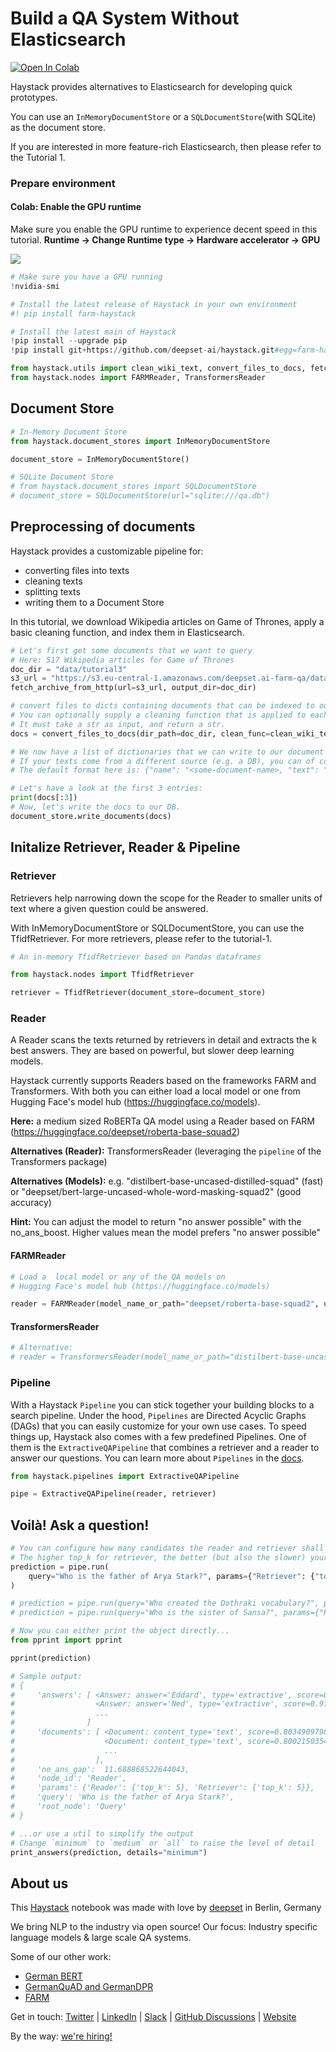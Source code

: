 <!---
title: "Tutorial 3"
metaTitle: "Build a QA System Without Elasticsearch"
metaDescription: ""
slug: "/docs/tutorial3"
date: "2020-09-03"
id: "tutorial3md"
--->

# Build a QA System Without Elasticsearch

[![Open In Colab](https://colab.research.google.com/assets/colab-badge.svg)](https://colab.research.google.com/github/deepset-ai/haystack-tutorials/blob/main/tutorials/03_Basic_QA_Pipeline_without_Elasticsearch.ipynb)

Haystack provides alternatives to Elasticsearch for developing quick prototypes.

You can use an `InMemoryDocumentStore` or a `SQLDocumentStore`(with SQLite) as the document store.

If you are interested in more feature-rich Elasticsearch, then please refer to the Tutorial 1.

### Prepare environment

#### Colab: Enable the GPU runtime
Make sure you enable the GPU runtime to experience decent speed in this tutorial.
**Runtime -> Change Runtime type -> Hardware accelerator -> GPU**

<img src="https://raw.githubusercontent.com/deepset-ai/haystack/main/docs/img/colab_gpu_runtime.jpg">


```python
# Make sure you have a GPU running
!nvidia-smi
```


```python
# Install the latest release of Haystack in your own environment
#! pip install farm-haystack

# Install the latest main of Haystack
!pip install --upgrade pip
!pip install git+https://github.com/deepset-ai/haystack.git#egg=farm-haystack[colab]
```


```python
from haystack.utils import clean_wiki_text, convert_files_to_docs, fetch_archive_from_http, print_answers
from haystack.nodes import FARMReader, TransformersReader
```

## Document Store



```python
# In-Memory Document Store
from haystack.document_stores import InMemoryDocumentStore

document_store = InMemoryDocumentStore()
```


```python
# SQLite Document Store
# from haystack.document_stores import SQLDocumentStore
# document_store = SQLDocumentStore(url="sqlite:///qa.db")
```

## Preprocessing of documents

Haystack provides a customizable pipeline for:
 - converting files into texts
 - cleaning texts
 - splitting texts
 - writing them to a Document Store

In this tutorial, we download Wikipedia articles on Game of Thrones, apply a basic cleaning function, and index them in Elasticsearch.


```python
# Let's first get some documents that we want to query
# Here: 517 Wikipedia articles for Game of Thrones
doc_dir = "data/tutorial3"
s3_url = "https://s3.eu-central-1.amazonaws.com/deepset.ai-farm-qa/datasets/documents/wiki_gameofthrones_txt3.zip"
fetch_archive_from_http(url=s3_url, output_dir=doc_dir)

# convert files to dicts containing documents that can be indexed to our datastore
# You can optionally supply a cleaning function that is applied to each doc (e.g. to remove footers)
# It must take a str as input, and return a str.
docs = convert_files_to_docs(dir_path=doc_dir, clean_func=clean_wiki_text, split_paragraphs=True)

# We now have a list of dictionaries that we can write to our document store.
# If your texts come from a different source (e.g. a DB), you can of course skip convert_files_to_dicts() and create the dictionaries yourself.
# The default format here is: {"name": "<some-document-name>, "text": "<the-actual-text>"}

# Let's have a look at the first 3 entries:
print(docs[:3])
# Now, let's write the docs to our DB.
document_store.write_documents(docs)
```

## Initalize Retriever, Reader & Pipeline

### Retriever

Retrievers help narrowing down the scope for the Reader to smaller units of text where a given question could be answered.

With InMemoryDocumentStore or SQLDocumentStore, you can use the TfidfRetriever. For more retrievers, please refer to the tutorial-1.


```python
# An in-memory TfidfRetriever based on Pandas dataframes

from haystack.nodes import TfidfRetriever

retriever = TfidfRetriever(document_store=document_store)
```

### Reader

A Reader scans the texts returned by retrievers in detail and extracts the k best answers. They are based
on powerful, but slower deep learning models.

Haystack currently supports Readers based on the frameworks FARM and Transformers.
With both you can either load a local model or one from Hugging Face's model hub (https://huggingface.co/models).

**Here:** a medium sized RoBERTa QA model using a Reader based on FARM (https://huggingface.co/deepset/roberta-base-squad2)

**Alternatives (Reader):** TransformersReader (leveraging the `pipeline` of the Transformers package)

**Alternatives (Models):** e.g. "distilbert-base-uncased-distilled-squad" (fast) or "deepset/bert-large-uncased-whole-word-masking-squad2" (good accuracy)

**Hint:** You can adjust the model to return "no answer possible" with the no_ans_boost. Higher values mean the model prefers "no answer possible"

#### FARMReader


```python
# Load a  local model or any of the QA models on
# Hugging Face's model hub (https://huggingface.co/models)

reader = FARMReader(model_name_or_path="deepset/roberta-base-squad2", use_gpu=True)
```

#### TransformersReader


```python
# Alternative:
# reader = TransformersReader(model_name_or_path="distilbert-base-uncased-distilled-squad", tokenizer="distilbert-base-uncased", use_gpu=-1)
```

### Pipeline

With a Haystack `Pipeline` you can stick together your building blocks to a search pipeline.
Under the hood, `Pipelines` are Directed Acyclic Graphs (DAGs) that you can easily customize for your own use cases.
To speed things up, Haystack also comes with a few predefined Pipelines. One of them is the `ExtractiveQAPipeline` that combines a retriever and a reader to answer our questions.
You can learn more about `Pipelines` in the [docs](https://haystack.deepset.ai/components/v1.5.0/pipelines).


```python
from haystack.pipelines import ExtractiveQAPipeline

pipe = ExtractiveQAPipeline(reader, retriever)
```

## Voilà! Ask a question!


```python
# You can configure how many candidates the reader and retriever shall return
# The higher top_k for retriever, the better (but also the slower) your answers.
prediction = pipe.run(
    query="Who is the father of Arya Stark?", params={"Retriever": {"top_k": 10}, "Reader": {"top_k": 5}}
)
```


```python
# prediction = pipe.run(query="Who created the Dothraki vocabulary?", params={"Reader": {"top_k": 5}})
# prediction = pipe.run(query="Who is the sister of Sansa?", params={"Reader": {"top_k": 5}})
```


```python
# Now you can either print the object directly...
from pprint import pprint

pprint(prediction)

# Sample output:
# {
#     'answers': [ <Answer: answer='Eddard', type='extractive', score=0.9919578731060028, offsets_in_document=[{'start': 608, 'end': 615}], offsets_in_context=[{'start': 72, 'end': 79}], document_id='cc75f739897ecbf8c14657b13dda890e', meta={'name': '454_Music_of_Game_of_Thrones.txt'}}, context='...' >,
#                  <Answer: answer='Ned', type='extractive', score=0.9767240881919861, offsets_in_document=[{'start': 3687, 'end': 3801}], offsets_in_context=[{'start': 18, 'end': 132}], document_id='9acf17ec9083c4022f69eb4a37187080', meta={'name': '454_Music_of_Game_of_Thrones.txt'}}, context='...' >,
#                  ...
#                ]
#     'documents': [ <Document: content_type='text', score=0.8034909798951382, meta={'name': '332_Sansa_Stark.txt'}, embedding=None, id=d1f36ec7170e4c46cde65787fe125dfe', content='\n===\'\'A Game of Thrones\'\'===\nSansa Stark begins the novel by being betrothed to Crown ...'>,
#                    <Document: content_type='text', score=0.8002150354529785, meta={'name': '191_Gendry.txt'}, embedding=None, id='dd4e070a22896afa81748d6510006d2', 'content='\n===Season 2===\nGendry travels North with Yoren and other Night's Watch recruits, including Arya ...'>,
#                    ...
#                  ],
#     'no_ans_gap':  11.688868522644043,
#     'node_id': 'Reader',
#     'params': {'Reader': {'top_k': 5}, 'Retriever': {'top_k': 5}},
#     'query': 'Who is the father of Arya Stark?',
#     'root_node': 'Query'
# }
```


```python
# ...or use a util to simplify the output
# Change `minimum` to `medium` or `all` to raise the level of detail
print_answers(prediction, details="minimum")
```

## About us

This [Haystack](https://github.com/deepset-ai/haystack/) notebook was made with love by [deepset](https://deepset.ai/) in Berlin, Germany

We bring NLP to the industry via open source!
Our focus: Industry specific language models & large scale QA systems.

Some of our other work:
- [German BERT](https://deepset.ai/german-bert)
- [GermanQuAD and GermanDPR](https://deepset.ai/germanquad)
- [FARM](https://github.com/deepset-ai/FARM)

Get in touch:
[Twitter](https://twitter.com/deepset_ai) | [LinkedIn](https://www.linkedin.com/company/deepset-ai/) | [Slack](https://haystack.deepset.ai/community/join) | [GitHub Discussions](https://github.com/deepset-ai/haystack/discussions) | [Website](https://deepset.ai)

By the way: [we're hiring!](https://www.deepset.ai/jobs)
